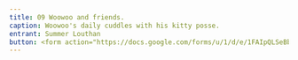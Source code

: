 ```yaml
---
title: 09 Woowoo and friends.
caption: Woowoo's daily cuddles with his kitty posse.
entrant: Summer Louthan
button: <form action="https://docs.google.com/forms/u/1/d/e/1FAIpQLSeBblQMqbBMeuApn2iPdutPu_wvMXp7h9YlIcRDEgHzWuKEQw/formResponse" method="post"><div class="form-element"></div><span>Votes</span><input type="text" name="entry.2108215274" required placeholder="$"></br><span>Email</span><input type="text" name="entry.882766101" required><button type="submit" name="button">Cast Votes</button></form>
---
```

